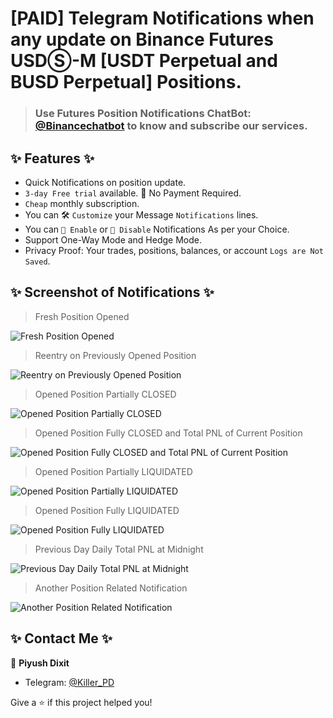 # [PAID] Telegram Notifications when any update on Binance Futures USDⓈ-M [USDT Perpetual and BUSD Perpetual] Positions.
> ### Use Futures Position Notifications ChatBot: [@Binancechatbot](https://t.me/Binancechatbot) to know and subscribe our services.

##  ✨ Features  ✨

- Quick Notifications on position update.
- `3-day Free trial` available. 📢 No Payment Required.
- `Cheap` monthly subscription.
- You can 🛠 `Customize` your Message `Notifications` lines.
- You can `🔔 Enable` or `🔕 Disable` Notifications As per your Choice.
- Support One-Way Mode and Hedge Mode.
- Privacy Proof: Your trades, positions, balances, or account `Logs are Not Saved`.

## ✨ Screenshot of Notifications ✨
> Fresh Position Opened

![Fresh Position Opened](https://telegra.ph/file/e11fa3054788b6c47f4fe.jpg)

> Reentry on Previously Opened Position

![Reentry on Previously Opened Position](https://telegra.ph/file/59645ac8878286bd7fb82.jpg)

> Opened Position Partially CLOSED

![Opened Position Partially CLOSED](https://telegra.ph/file/e619559e251a35ff10877.jpg)

> Opened Position Fully CLOSED and Total PNL of Current Position

![Opened Position Fully CLOSED and Total PNL of Current Position](https://telegra.ph/file/ac7ae6bc611aebb9ec65b.jpg)

> Opened Position Partially LIQUIDATED

![Opened Position Partially LIQUIDATED](https://telegra.ph/file/f1fe27e84fcea795221eb.jpg)

> Opened Position Fully LIQUIDATED

![Opened Position Fully LIQUIDATED](https://telegra.ph/file/b5a67d06de64a6dd3f689.jpg)

> Previous Day Daily Total PNL at Midnight

![Previous Day Daily Total PNL at Midnight](https://telegra.ph/file/68ffe629906b6e2a50860.jpg)

> Another Position Related Notification

![Another Position Related Notification](https://telegra.ph/file/76012d458de270adb2b2e.jpg)


## ✨ Contact Me ✨
👤 **Piyush Dixit**
* Telegram: [@Killer_PD](https://t.me/Killer_PD)

Give a ⭐️ if this project helped you!
